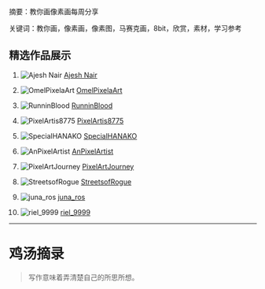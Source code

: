摘要：教你画像素画每周分享

关键词：教你画，像素画，像素图，马赛克画，8bit，欣赏，素材，学习参考

## 精选作品展示

1. ![Ajesh Nair](https://pbs.twimg.com/media/Gnx6z60WAAAd_k0?format=png&name=large)
   [Ajesh Nair](https://store.steampowered.com/app/3564520/Back_In_Time/ "Ajesh Nair")

2. ![OmelPixelaArt](https://pbs.twimg.com/media/Gp80xDxWMAAHCsP?format=png&name=medium)
   [OmelPixelaArt](https://x.com/OmelPixelaArt "OmelPixelaArt")

3. ![RunninBlood](https://pbs.twimg.com/media/Gp5XEobWgAEppQT?format=png&name=medium)
   [RunninBlood](https://x.com/RunninBlood "RunninBlood")

4. ![PixelArtis8775](https://pbs.twimg.com/media/Gp7BZKKawAAZtQG?format=png&name=medium)
   [PixelArtis8775](https://x.com/PixelArtis8775 "PixelArtis8775")

5. ![SpecialHANAKO](https://pbs.twimg.com/media/Gp74ZUfawAEM-kR?format=png&name=medium)
   [SpecialHANAKO](https://x.com/SpecialHANAKO "SpecialHANAKO")

6. ![AnPixelArtist](https://pbs.twimg.com/media/Gp6uyH_XsAAmKLB?format=jpg&name=medium)
   [AnPixelArtist](https://x.com/AnPixelArtist "AnPixelArtist")

7. ![PixelArtJourney](https://pbs.twimg.com/media/Gp4aKlnWQAAHfuc?format=png&name=medium)
   [PixelArtJourney](https://x.com/PixelArtJourney "PixelArtJourney")

8. ![StreetsofRogue](https://pbs.twimg.com/media/Gp3V0lnWYAAGDLZ?format=png&name=medium)
   [StreetsofRogue](https://x.com/streetsofrogue "StreetsofRogue")

9. ![juna_ros](https://pbs.twimg.com/media/Gp4sAotXwAAHfte?format=png&name=medium)
   [juna_ros](https://x.com/juna_ros "juna_ros")

10. ![riel_9999](https://pbs.twimg.com/media/Gp81yszbIAA8C4s?format=png&name=medium)
    [riel_9999](https://x.com/riel_9999 "riel_9999")

---

# 鸡汤摘录

> 写作意味着弄清楚自己的所思所想。